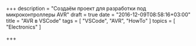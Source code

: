 +++
description = "Создаём проект для разработки под микроконтроллеры AVR"
draft = true
date = "2016-12-09T08:58:16+03:00"
title = "AVR в VSCode"
tags = [
    "VSCode", "AVR", "HowTo"
]
topics = [
    "Electronics"
]

+++

<!--more-->
